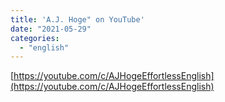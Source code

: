 ```yaml
---
title: 'A.J. Hoge" on YouTube'
date: "2021-05-29"
categories:
  - "english"
---
```


[https://youtube.com/c/AJHogeEffortlessEnglish](https://youtube.com/c/AJHogeEffortlessEnglish)

